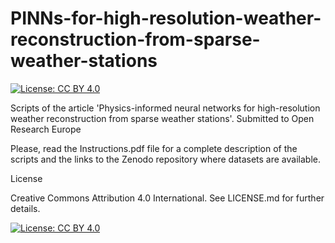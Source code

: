 # PINNs-for-high-resolution-weather-reconstruction-from-sparse-weather-stations
[![License: CC BY 4.0](https://img.shields.io/badge/License-CC_BY_4.0-lightgrey.svg)](https://creativecommons.org/licenses/by/4.0/)

Scripts of the article 'Physics-informed neural networks for high-resolution weather reconstruction from sparse weather stations'. Submitted to Open Research Europe

Please, read the Instructions.pdf file for a complete description of the scripts and the links to the Zenodo repository where datasets are available.

License

Creative Commons Attribution 4.0 International. See LICENSE.md for further details.

[![License: CC BY 4.0](https://img.shields.io/badge/License-CC_BY_4.0-lightgrey.svg)](https://creativecommons.org/licenses/by/4.0/)
